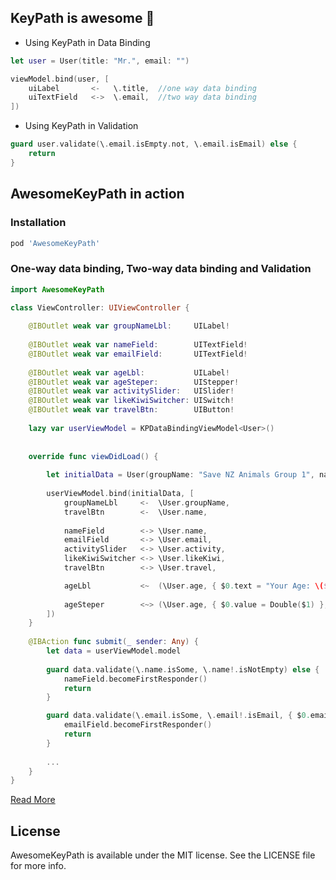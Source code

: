 ## KeyPath is awesome 🤟


* Using KeyPath in Data Binding

```swift
let user = User(title: "Mr.", email: "")

viewModel.bind(user, [
    uiLabel       <-   \.title,  //one way data binding
    uiTextField   <->  \.email,  //two way data binding
])
```

* Using KeyPath in Validation

```swift
guard user.validate(\.email.isEmpty.not, \.email.isEmail) else {
    return
}
```

## AwesomeKeyPath in action

### Installation

```ruby
pod 'AwesomeKeyPath'
```

### One-way data binding, Two-way data binding and Validation

```swift
import AwesomeKeyPath

class ViewController: UIViewController {
    
    @IBOutlet weak var groupNameLbl:     UILabel!
    
    @IBOutlet weak var nameField:        UITextField!
    @IBOutlet weak var emailField:       UITextField!
    
    @IBOutlet weak var ageLbl:           UILabel!
    @IBOutlet weak var ageSteper:        UIStepper!
    @IBOutlet weak var activitySlider:   UISlider!
    @IBOutlet weak var likeKiwiSwitcher: UISwitch!
    @IBOutlet weak var travelBtn:        UIButton!
    
    lazy var userViewModel = KPDataBindingViewModel<User>()
    
    
    override func viewDidLoad() {
        
        let initialData = User(groupName: "Save NZ Animals Group 1", name: "Tonny")
        
        userViewModel.bind(initialData, [
            groupNameLbl     <-  \User.groupName,
            travelBtn        <-  \User.name,
           
            nameField        <-> \User.name,
            emailField       <-> \User.email,
            activitySlider   <-> \User.activity,
            likeKiwiSwitcher <-> \User.likeKiwi,
            travelBtn        <-> \User.travel,

            ageLbl           <~  (\User.age, { $0.text = "Your Age: \($1)" }),
            
            ageSteper        <~> (\User.age, { $0.value = Double($1) }, { view, _ in Int(view.value) }),
        ])
    }
    
    @IBAction func submit(_ sender: Any) {
        let data = userViewModel.model
    
        guard data.validate(\.name.isSome, \.name!.isNotEmpty) else {
            nameField.becomeFirstResponder()
            return
        }

        guard data.validate(\.email.isSome, \.email!.isEmail, { $0.email!.count > 5 }) else {
            emailField.becomeFirstResponder()
            return
        }
		
        ...
    }
}
```

[Read More](document.md)

## License

AwesomeKeyPath is available under the MIT license. See the LICENSE file for more info.
